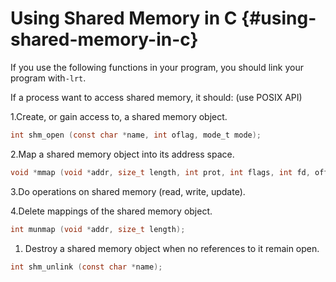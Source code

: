 # Using Shared Memory in C {#using-shared-memory-in-c}

If you use the following functions in your program, you should link your program with`-lrt`.

If a process want to access shared memory, it should: \(use POSIX API\)

1.Create, or gain access to, a shared memory object.

```c
int shm_open (const char *name, int oflag, mode_t mode);
```

2.Map a shared memory object into its address space.

```c
void *mmap (void *addr, size_t length, int prot, int flags, int fd, off_t offset);
```

3.Do operations on shared memory \(read, write, update\).

4.Delete mappings of the shared memory object.

```c
int munmap (void *addr, size_t length);
```

1. Destroy a shared memory object when no references to it remain open.

```c
int shm_unlink (const char *name);
```



